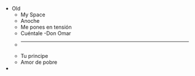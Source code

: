 - Old
	- My Space
	- Anoche
	- Me pones en tensión
	- Cuéntale -Don Omar
	-
	  ---
	- Tu principe
	- Amor de pobre
-
